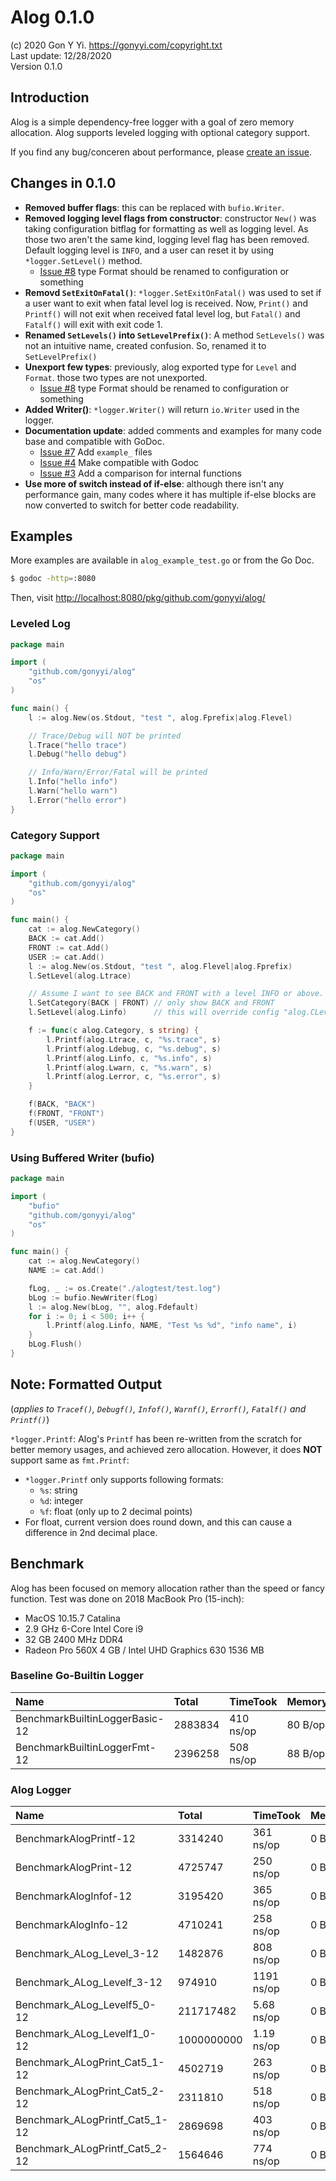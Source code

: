 # Alog 0.1.0

(c) 2020 Gon Y Yi. <https://gonyyi.com/copyright.txt>  
Last update: 12/28/2020  
Version 0.1.0  


## Introduction

Alog is a simple dependency-free logger with a goal of zero memory allocation.
Alog supports leveled logging with optional category support.

If you find any bug/conceren about performance, 
please [create an issue](https://github.com/gonyyi/alog/issues/new).


## Changes in 0.1.0

- **Removed buffer flags**: this can be replaced with `bufio.Writer`.
- **Removed logging level flags from constructor**: constructor `New()` was taking
    configuration bitflag for formatting as well as logging level. As those two
    aren't the same kind, logging level flag has been removed. Default logging
    level is `INFO`, and a user can reset it by using `*logger.SetLevel()` method.
    - [Issue #8](https://github.com/gonyyi/alog/issues/8) type Format should be renamed to configuration or something
- **Removd `SetExitOnFatal()`**: `*logger.SetExitOnFatal()` was used to set if
    a user want to exit when fatal level log is received. Now, `Print()` and `Printf()`
    will not exit when received fatal level log, but `Fatal()` and `Fatalf()` will
    exit with exit code 1.
- **Renamed `SetLevels()` into `SetLevelPrefix()`**: A method `SetLevels()` was
    not an intuitive name, created confusion. So, renamed it to `SetLevelPrefix()`
- **Unexport few types**: previously, alog exported type for `Level` and `Format`. 
    those two types are not unexported.
    - [Issue #8](https://github.com/gonyyi/alog/issues/8) type Format should be renamed to configuration or something
- **Added Writer()**: `*logger.Writer()` will return `io.Writer` used in the logger.
- **Documentation update**: added comments and examples for many code base and 
    compatible with GoDoc. 
    - [Issue #7](https://github.com/gonyyi/alog/issues/7) Add `example_` files
    - [Issue #4](https://github.com/gonyyi/alog/issues/4) Make compatible with Godoc
    - [Issue #3](https://github.com/gonyyi/alog/issues/3) Add a comparison for internal functions
- **Use more of switch instead of if-else**: although there isn't any performance
    gain, many codes where it has multiple if-else blocks are now converted to
    switch for better code readability.


## Examples

More examples are available in `alog_example_test.go` or from the Go Doc.

```sh
$ godoc -http=:8080
```

Then, visit <http://localhost:8080/pkg/github.com/gonyyi/alog/>


### Leveled Log

```go
package main

import (
    "github.com/gonyyi/alog"
    "os"
)

func main() {
    l := alog.New(os.Stdout, "test ", alog.Fprefix|alog.Flevel)

    // Trace/Debug will NOT be printed
    l.Trace("hello trace")
    l.Debug("hello debug")

    // Info/Warn/Error/Fatal will be printed
    l.Info("hello info")
    l.Warn("hello warn")
    l.Error("hello error")
}
```


### Category Support

```go
package main

import (
    "github.com/gonyyi/alog"
    "os"
)

func main() {
    cat := alog.NewCategory()
    BACK := cat.Add()
    FRONT := cat.Add()
    USER := cat.Add()
    l := alog.New(os.Stdout, "test ", alog.Flevel|alog.Fprefix)
    l.SetLevel(alog.Ltrace)

    // Assume I want to see BACK and FRONT with a level INFO or above.
    l.SetCategory(BACK | FRONT) // only show BACK and FRONT
    l.SetLevel(alog.Linfo)      // this will override config "alog.CLevelTrace"

    f := func(c alog.Category, s string) {
        l.Printf(alog.Ltrace, c, "%s.trace", s)
        l.Printf(alog.Ldebug, c, "%s.debug", s)
        l.Printf(alog.Linfo, c, "%s.info", s)
        l.Printf(alog.Lwarn, c, "%s.warn", s)
        l.Printf(alog.Lerror, c, "%s.error", s)
    }

    f(BACK, "BACK")
    f(FRONT, "FRONT")
    f(USER, "USER")
}
```


### Using Buffered Writer (bufio)

```go
package main

import (
	"bufio"
	"github.com/gonyyi/alog"
	"os"
)

func main() {
	cat := alog.NewCategory()
	NAME := cat.Add()

	fLog, _ := os.Create("./alogtest/test.log")
	bLog := bufio.NewWriter(fLog)
	l := alog.New(bLog, "", alog.Fdefault)
	for i := 0; i < 500; i++ {
		l.Printf(alog.Linfo, NAME, "Test %s %d", "info name", i)
	}
	bLog.Flush()
}
```


## Note: Formatted Output

(_applies to `Tracef()`, `Debugf()`, `Infof()`, `Warnf()`, `Errorf()`, `Fatalf()` and `Printf()`_)

`*logger.Printf`: Alog's `Printf` has been re-written from the scratch for better
memory usages, and achieved zero allocation. However, it does **NOT** support same 
as `fmt.Printf`:

- `*logger.Printf` only supports following formats:
	- `%s`: string
	- `%d`: integer
	- `%f`: float (only up to 2 decimal points)
- For float, current version does round down, and this can cause a difference
	in 2nd decimal place.


## Benchmark 

Alog has been focused on memory allocation rather than the speed or fancy function.
Test was done on 2018 MacBook Pro (15-inch):

- MacOS 10.15.7 Catalina
- 2.9 GHz 6-Core Intel Core i9
- 32 GB 2400 MHz DDR4
- Radeon Pro 560X 4 GB / Intel UHD Graphics 630 1536 MB


### Baseline Go-Builtin Logger

| Name                           | Total   | TimeTook  | MemoryUsed | Allocation  |
|:-------------------------------|:--------|:----------|:-----------|:------------|
| BenchmarkBuiltinLoggerBasic-12 | 2883834 | 410 ns/op | 80 B/op    | 2 allocs/op |
| BenchmarkBuiltinLoggerFmt-12   | 2396258 | 508 ns/op | 88 B/op    | 3 allocs/op |


### Alog Logger

| Name                           | Total      | TimeTook   | MemoryUsed | Allocation  |
|:-------------------------------|:-----------|:-----------|:-----------|:------------|
| BenchmarkAlogPrintf-12         | 3314240    | 361 ns/op  | 0 B/op     | 0 allocs/op |
| BenchmarkAlogPrint-12          | 4725747    | 250 ns/op  | 0 B/op     | 0 allocs/op |
| BenchmarkAlogInfof-12          | 3195420    | 365 ns/op  | 0 B/op     | 0 allocs/op |
| BenchmarkAlogInfo-12           | 4710241    | 258 ns/op  | 0 B/op     | 0 allocs/op |
| Benchmark_ALog_Level_3-12      | 1482876    | 808 ns/op  | 0 B/op     | 0 allocs/op |
| Benchmark_ALog_Levelf_3-12     | 974910     | 1191 ns/op | 0 B/op     | 0 allocs/op |
| Benchmark_ALog_Levelf5_0-12    | 211717482  | 5.68 ns/op | 0 B/op     | 0 allocs/op |
| Benchmark_ALog_Levelf1_0-12    | 1000000000 | 1.19 ns/op | 0 B/op     | 0 allocs/op |
| Benchmark_ALogPrint_Cat5_1-12  | 4502719    | 263 ns/op  | 0 B/op     | 0 allocs/op |
| Benchmark_ALogPrint_Cat5_2-12  | 2311810    | 518 ns/op  | 0 B/op     | 0 allocs/op |
| Benchmark_ALogPrintf_Cat5_1-12 | 2869698    | 403 ns/op  | 0 B/op     | 0 allocs/op |
| Benchmark_ALogPrintf_Cat5_2-12 | 1564646    | 774 ns/op  | 0 B/op     | 0 allocs/op |
